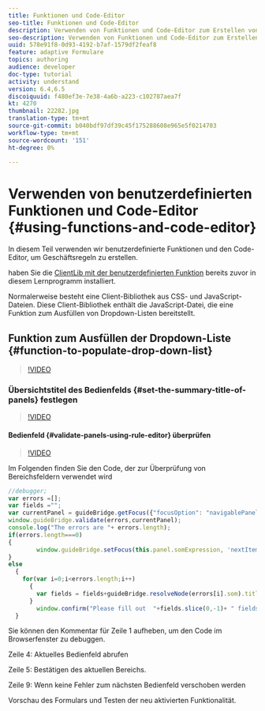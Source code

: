 ```yaml
---
title: Funktionen und Code-Editor
seo-title: Funktionen und Code-Editor
description: Verwenden von Funktionen und Code-Editor zum Erstellen von Geschäftsregeln
seo-description: Verwenden von Funktionen und Code-Editor zum Erstellen von Geschäftsregeln
uuid: 578e91f8-0d93-4192-b7af-1579df2feaf8
feature: adaptive Formulare
topics: authoring
audience: developer
doc-type: tutorial
activity: understand
version: 6.4,6.5
discoiquuid: f480ef3e-7e38-4a6b-a223-c102787aea7f
kt: 4270
thumbnail: 22282.jpg
translation-type: tm+mt
source-git-commit: b040bdf97df39c45f175288608e965e5f0214703
workflow-type: tm+mt
source-wordcount: '151'
ht-degree: 0%

---
```



# Verwenden von benutzerdefinierten Funktionen und Code-Editor {#using-functions-and-code-editor}

In diesem Teil verwenden wir benutzerdefinierte Funktionen und den Code-Editor, um Geschäftsregeln zu erstellen.

haben Sie die [ClientLib mit der benutzerdefinierten Funktion](assets/client-libs-and-logo.zip) bereits zuvor in diesem Lernprogramm installiert.

Normalerweise besteht eine Client-Bibliothek aus CSS- und JavaScript-Dateien. Diese Client-Bibliothek enthält die JavaScript-Datei, die eine Funktion zum Ausfüllen von Dropdown-Listen bereitstellt.


## Funktion zum Ausfüllen der Dropdown-Liste {#function-to-populate-drop-down-list}

>[!VIDEO](https://video.tv.adobe.com/v/22282?quality=9&learn=on)

### Übersichtstitel des Bedienfelds {#set-the-summary-title-of-panels} festlegen

>[!VIDEO](https://video.tv.adobe.com/v/28387?quality=9&learn=on)

#### Bedienfeld {#validate-panels-using-rule-editor} überprüfen

>[!VIDEO](https://video.tv.adobe.com/v/28409?quality=9&learn=on)

Im Folgenden finden Sie den Code, der zur Überprüfung von Bereichsfeldern verwendet wird

```javascript
//debugger;
var errors =[];
var fields ="";
var currentPanel = guideBridge.getFocus({"focusOption": "navigablePanel"});
window.guideBridge.validate(errors,currentPanel);
console.log("The errors are "+ errors.length);
if(errors.length===0)
{
        window.guideBridge.setFocus(this.panel.somExpression, 'nextItem', true);
}
else
  {
    for(var i=0;i<errors.length;i++)
      {
        var fields = fields+guideBridge.resolveNode(errors[i].som).title+" , ";
      }
        window.confirm("Please fill out  "+fields.slice(0,-1)+ " fields");
  }
```

Sie können den Kommentar für Zeile 1 aufheben, um den Code im Browserfenster zu debuggen.

Zeile 4: Aktuelles Bedienfeld abrufen

Zeile 5: Bestätigen des aktuellen Bereichs.

Zeile 9: Wenn keine Fehler zum nächsten Bedienfeld verschoben werden

Vorschau des Formulars und Testen der neu aktivierten Funktionalität.
